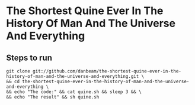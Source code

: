 The Shortest Quine Ever In The History Of Man And The Universe And Everything
=============================================================================

Steps to run
------------
    git clone git://github.com/danbeam/the-shortest-quine-ever-in-the-history-of-man-and-the-universe-and-everything.git \
    && cd the-shortest-quine-ever-in-the-history-of-man-and-the-universe-and-everything \
    && echo "The code:" && cat quine.sh && sleep 3 && \
    && echo "The result" && sh quine.sh
